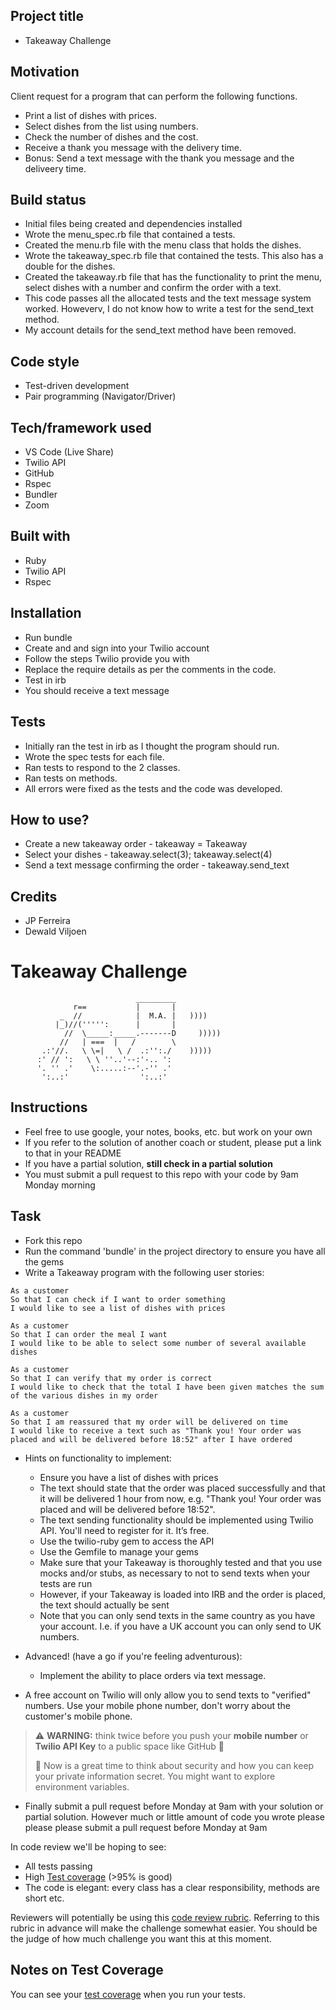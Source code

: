 ## Project title
* Takeaway Challenge

## Motivation

Client request for a program that can perform the following functions.
* Print a list of dishes with prices.
* Select dishes from the list using numbers.
* Check the number of dishes and the cost.
* Receive a thank you message with the delivery time.
* Bonus: Send a text message with the thank you message and the deliveery time.

## Build status
* Initial files being created and dependencies installed
* Wrote the menu_spec.rb file that contained a tests.
* Created the menu.rb file with the menu class that holds the dishes. 
* Wrote the takeaway_spec.rb file that contained the tests. This also has a double for the dishes.
* Created the takeaway.rb file that has the functionality to print the menu, select dishes with a number and confirm the order with a text.
* This code passes all the allocated tests and the text message system worked. Howeverv, I do not know how to write a test for the send_text method.
* My account details for the send_text method have been removed.

## Code style
* Test-driven development
* Pair programming (Navigator/Driver)

## Tech/framework used
* VS Code (Live Share)
* Twilio API
* GitHub
* Rspec
* Bundler
* Zoom

## Built with
* Ruby
* Twilio API
* Rspec

## Installation
* Run bundle
* Create and and sign into your Twilio account
* Follow the steps Twilio provide you with
* Replace the require details as per the comments in the code.
* Test in irb
* You should receive a text message 

## Tests
* Initially ran the test in irb as I thought the program should run.
* Wrote the spec tests for each file.
* Ran tests to respond to the 2 classes.
* Ran tests on methods.
* All errors were fixed as the tests and the code was developed.

## How to use?
* Create a new takeaway order - takeaway = Takeaway
* Select your dishes - takeaway.select(3); takeaway.select(4)
* Send a text message confirming the order - takeaway.send_text

## Credits
* JP Ferreira
* Dewald Viljoen

Takeaway Challenge
==================
```
                            _________
              r==           |       |
           _  //            |  M.A. |   ))))
          |_)//(''''':      |       |
            //  \_____:_____.-------D     )))))
           //   | ===  |   /        \
       .:'//.   \ \=|   \ /  .:'':./    )))))
      :' // ':   \ \ ''..'--:'-.. ':
      '. '' .'    \:.....:--'.-'' .'
       ':..:'                ':..:'

 ```

Instructions
-------

* Feel free to use google, your notes, books, etc. but work on your own
* If you refer to the solution of another coach or student, please put a link to that in your README
* If you have a partial solution, **still check in a partial solution**
* You must submit a pull request to this repo with your code by 9am Monday morning

Task
-----

* Fork this repo
* Run the command 'bundle' in the project directory to ensure you have all the gems
* Write a Takeaway program with the following user stories:

```
As a customer
So that I can check if I want to order something
I would like to see a list of dishes with prices

As a customer
So that I can order the meal I want
I would like to be able to select some number of several available dishes

As a customer
So that I can verify that my order is correct
I would like to check that the total I have been given matches the sum of the various dishes in my order

As a customer
So that I am reassured that my order will be delivered on time
I would like to receive a text such as "Thank you! Your order was placed and will be delivered before 18:52" after I have ordered
```

* Hints on functionality to implement:
  * Ensure you have a list of dishes with prices
  * The text should state that the order was placed successfully and that it will be delivered 1 hour from now, e.g. "Thank you! Your order was placed and will be delivered before 18:52".
  * The text sending functionality should be implemented using Twilio API. You'll need to register for it. It’s free.
  * Use the twilio-ruby gem to access the API
  * Use the Gemfile to manage your gems
  * Make sure that your Takeaway is thoroughly tested and that you use mocks and/or stubs, as necessary to not to send texts when your tests are run
  * However, if your Takeaway is loaded into IRB and the order is placed, the text should actually be sent
  * Note that you can only send texts in the same country as you have your account. I.e. if you have a UK account you can only send to UK numbers.

* Advanced! (have a go if you're feeling adventurous):
  * Implement the ability to place orders via text message.

* A free account on Twilio will only allow you to send texts to "verified" numbers. Use your mobile phone number, don't worry about the customer's mobile phone.

> :warning: **WARNING:** think twice before you push your **mobile number** or **Twilio API Key** to a public space like GitHub :eyes:
>
> :key: Now is a great time to think about security and how you can keep your private information secret. You might want to explore environment variables.

* Finally submit a pull request before Monday at 9am with your solution or partial solution.  However much or little amount of code you wrote please please please submit a pull request before Monday at 9am


In code review we'll be hoping to see:

* All tests passing
* High [Test coverage](https://github.com/makersacademy/course/blob/main/pills/test_coverage.md) (>95% is good)
* The code is elegant: every class has a clear responsibility, methods are short etc.

Reviewers will potentially be using this [code review rubric](docs/review.md).  Referring to this rubric in advance will make the challenge somewhat easier.  You should be the judge of how much challenge you want this at this moment.

Notes on Test Coverage
------------------

You can see your [test coverage](https://github.com/makersacademy/course/blob/main/pills/test_coverage.md) when you run your tests.

